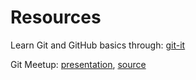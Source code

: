 # Resources

Learn Git and GitHub basics through: [git-it](https://github.com/jlord/git-it-electron)

Git Meetup: [presentation](https://vaibhavk.github.io/presentations), [source](https://github.com/vaibhavk/presentations)